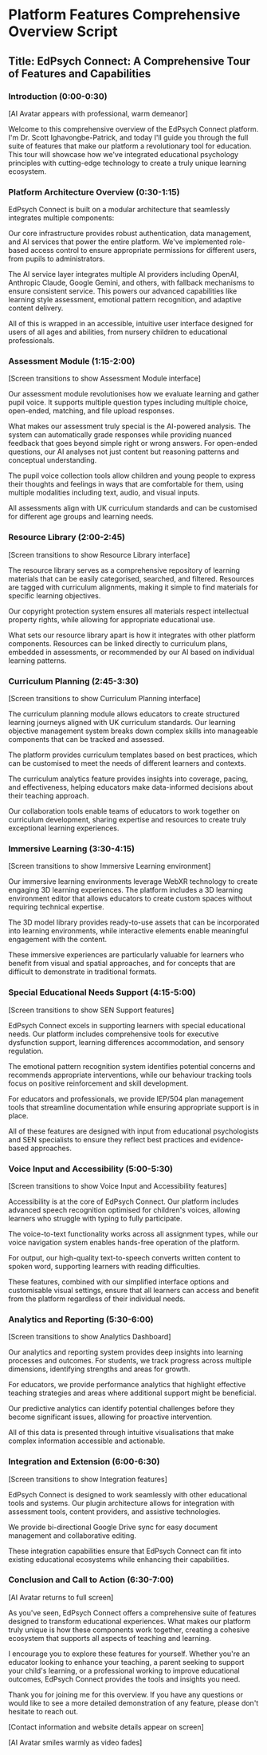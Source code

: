 # Platform Features Comprehensive Overview Script

## Title: EdPsych Connect: A Comprehensive Tour of Features and Capabilities

### Introduction (0:00-0:30)
[AI Avatar appears with professional, warm demeanor]

Welcome to this comprehensive overview of the EdPsych Connect platform. I'm Dr. Scott Ighavongbe-Patrick, and today I'll guide you through the full suite of features that make our platform a revolutionary tool for education. This tour will showcase how we've integrated educational psychology principles with cutting-edge technology to create a truly unique learning ecosystem.

### Platform Architecture Overview (0:30-1:15)
EdPsych Connect is built on a modular architecture that seamlessly integrates multiple components:

Our core infrastructure provides robust authentication, data management, and AI services that power the entire platform. We've implemented role-based access control to ensure appropriate permissions for different users, from pupils to administrators.

The AI service layer integrates multiple AI providers including OpenAI, Anthropic Claude, Google Gemini, and others, with fallback mechanisms to ensure consistent service. This powers our advanced capabilities like learning style assessment, emotional pattern recognition, and adaptive content delivery.

All of this is wrapped in an accessible, intuitive user interface designed for users of all ages and abilities, from nursery children to educational professionals.

### Assessment Module (1:15-2:00)
[Screen transitions to show Assessment Module interface]

Our assessment module revolutionises how we evaluate learning and gather pupil voice. It supports multiple question types including multiple choice, open-ended, matching, and file upload responses.

What makes our assessment truly special is the AI-powered analysis. The system can automatically grade responses while providing nuanced feedback that goes beyond simple right or wrong answers. For open-ended questions, our AI analyses not just content but reasoning patterns and conceptual understanding.

The pupil voice collection tools allow children and young people to express their thoughts and feelings in ways that are comfortable for them, using multiple modalities including text, audio, and visual inputs.

All assessments align with UK curriculum standards and can be customised for different age groups and learning needs.

### Resource Library (2:00-2:45)
[Screen transitions to show Resource Library interface]

The resource library serves as a comprehensive repository of learning materials that can be easily categorised, searched, and filtered. Resources are tagged with curriculum alignments, making it simple to find materials for specific learning objectives.

Our copyright protection system ensures all materials respect intellectual property rights, while allowing for appropriate educational use.

What sets our resource library apart is how it integrates with other platform components. Resources can be linked directly to curriculum plans, embedded in assessments, or recommended by our AI based on individual learning patterns.

### Curriculum Planning (2:45-3:30)
[Screen transitions to show Curriculum Planning interface]

The curriculum planning module allows educators to create structured learning journeys aligned with UK curriculum standards. Our learning objective management system breaks down complex skills into manageable components that can be tracked and assessed.

The platform provides curriculum templates based on best practices, which can be customised to meet the needs of different learners and contexts.

The curriculum analytics feature provides insights into coverage, pacing, and effectiveness, helping educators make data-informed decisions about their teaching approach.

Our collaboration tools enable teams of educators to work together on curriculum development, sharing expertise and resources to create truly exceptional learning experiences.

### Immersive Learning (3:30-4:15)
[Screen transitions to show Immersive Learning environment]

Our immersive learning environments leverage WebXR technology to create engaging 3D learning experiences. The platform includes a 3D learning environment editor that allows educators to create custom spaces without requiring technical expertise.

The 3D model library provides ready-to-use assets that can be incorporated into learning environments, while interactive elements enable meaningful engagement with the content.

These immersive experiences are particularly valuable for learners who benefit from visual and spatial approaches, and for concepts that are difficult to demonstrate in traditional formats.

### Special Educational Needs Support (4:15-5:00)
[Screen transitions to show SEN Support features]

EdPsych Connect excels in supporting learners with special educational needs. Our platform includes comprehensive tools for executive dysfunction support, learning differences accommodation, and sensory regulation.

The emotional pattern recognition system identifies potential concerns and recommends appropriate interventions, while our behaviour tracking tools focus on positive reinforcement and skill development.

For educators and professionals, we provide IEP/504 plan management tools that streamline documentation while ensuring appropriate support is in place.

All of these features are designed with input from educational psychologists and SEN specialists to ensure they reflect best practices and evidence-based approaches.

### Voice Input and Accessibility (5:00-5:30)
[Screen transitions to show Voice Input and Accessibility features]

Accessibility is at the core of EdPsych Connect. Our platform includes advanced speech recognition optimised for children's voices, allowing learners who struggle with typing to fully participate.

The voice-to-text functionality works across all assignment types, while our voice navigation system enables hands-free operation of the platform.

For output, our high-quality text-to-speech converts written content to spoken word, supporting learners with reading difficulties.

These features, combined with our simplified interface options and customisable visual settings, ensure that all learners can access and benefit from the platform regardless of their individual needs.

### Analytics and Reporting (5:30-6:00)
[Screen transitions to show Analytics Dashboard]

Our analytics and reporting system provides deep insights into learning processes and outcomes. For students, we track progress across multiple dimensions, identifying strengths and areas for growth.

For educators, we provide performance analytics that highlight effective teaching strategies and areas where additional support might be beneficial.

Our predictive analytics can identify potential challenges before they become significant issues, allowing for proactive intervention.

All of this data is presented through intuitive visualisations that make complex information accessible and actionable.

### Integration and Extension (6:00-6:30)
[Screen transitions to show Integration features]

EdPsych Connect is designed to work seamlessly with other educational tools and systems. Our plugin architecture allows for integration with assessment tools, content providers, and assistive technologies.

We provide bi-directional Google Drive sync for easy document management and collaborative editing.

These integration capabilities ensure that EdPsych Connect can fit into existing educational ecosystems while enhancing their capabilities.

### Conclusion and Call to Action (6:30-7:00)
[AI Avatar returns to full screen]

As you've seen, EdPsych Connect offers a comprehensive suite of features designed to transform educational experiences. What makes our platform truly unique is how these components work together, creating a cohesive ecosystem that supports all aspects of teaching and learning.

I encourage you to explore these features for yourself. Whether you're an educator looking to enhance your teaching, a parent seeking to support your child's learning, or a professional working to improve educational outcomes, EdPsych Connect provides the tools and insights you need.

Thank you for joining me for this overview. If you have any questions or would like to see a more detailed demonstration of any feature, please don't hesitate to reach out.

[Contact information and website details appear on screen]

[AI Avatar smiles warmly as video fades]
